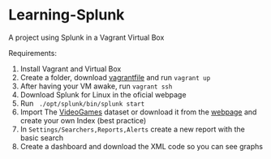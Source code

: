 # Learning-Splunk
A project using Splunk in a Vagrant Virtual Box

Requirements:
1. Install Vagrant and Virtual Box
2. Create a folder, download [vagrantfile](/Vagrantfile) and run `vagrant up`
3. After having your VM awake, run `vagrant ssh`
4. Download Splunk for Linux in the oficial webpage
5. Run ` ./opt/splunk/bin/splunk start`
6. Import The [VideoGames](/videogames.csv) dataset or download it from the [webpage]("https://corgis-edu.github.io/corgis/csv/video_games") and create your own Index (best practice)
7. In `Settings/Searchers,Reports,Alerts` create a new report with the basic search
7. Create a dashboard and download the XML code so you can see graphs
